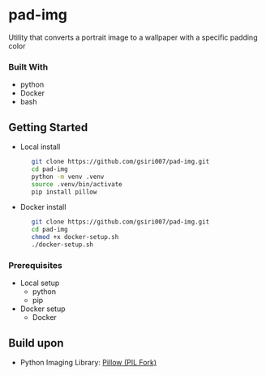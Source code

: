 # pad-img

Utility that converts a portrait image to a wallpaper with a specific padding color

### Built With

*   python
*   Docker
*   bash

## Getting Started
* Local install
  ```bash
     git clone https://github.com/gsiri007/pad-img.git
     cd pad-img
     python -m venv .venv
     source .venv/bin/activate
     pip install pillow 
  ```
* Docker install
  ```bash
     git clone https://github.com/gsiri007/pad-img.git
     cd pad-img
     chmod +x docker-setup.sh
     ./docker-setup.sh
  ```

### Prerequisites

* Local setup
   * python
   * pip
* Docker setup
   * Docker

## Build upon 

* Python Imaging Library: [Pillow (PIL Fork)](https://pypi.org/project/pillow/)












